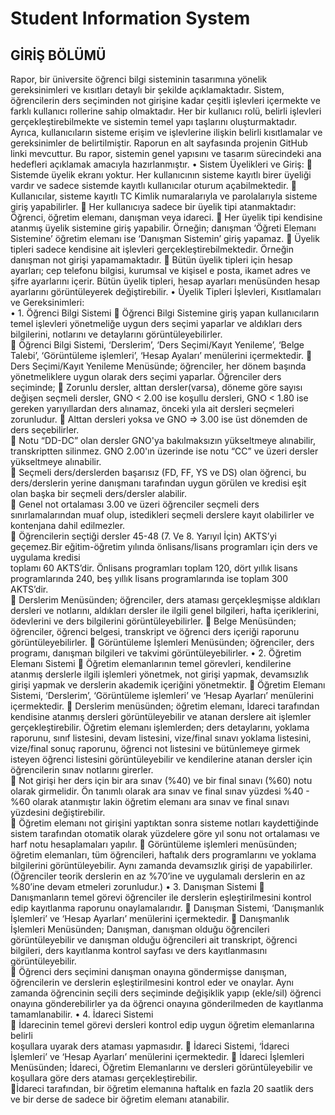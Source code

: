 # Student Information System
## GİRİŞ BÖLÜMÜ 
  Rapor, bir üniversite öğrenci bilgi sisteminin tasarımına yönelik gereksinimleri ve kısıtları 
detaylı bir şekilde açıklamaktadır. Sistem, öğrencilerin ders seçiminden not girişine kadar çeşitli 
işlevleri içermekte ve farklı kullanıcı rollerine sahip olmaktadır. Her bir kullanıcı rolü, belirli 
işlevleri gerçekleştirebilmekte ve sistemin temel yapı taşlarını oluşturmaktadır. Ayrıca, 
kullanıcıların sisteme erişim ve işlevlerine ilişkin belirli kısıtlamalar ve gereksinimler de 
belirtilmiştir. Raporun en alt sayfasında projenin GitHub linki mevcuttur. Bu rapor, sistemin 
genel yapısını ve tasarım sürecindeki ana hedefleri açıklamak amacıyla hazırlanmıştır. 
•  Sistem Üyelikleri ve Giriş: 
 Sistemde üyelik ekranı yoktur. Her kullanıcının sisteme kayıtlı birer üyeliği vardır ve 
sadece sistemde kayıtlı kullanıcılar oturum açabilmektedir. 
 Kullanıcılar, sisteme kayıtlı TC Kimlik numaralarıyla ve parolalarıyla sisteme giriş 
yapabilirler. 
 Her kullanıcıya sadece bir üyelik tipi atanmaktadır: Öğrenci, öğretim elemanı, 
danışman veya idareci. 
 Her üyelik tipi kendisine atanmış üyelik sistemine giriş yapabilir. Örneğin; danışman 
‘Öğreti Elemanı Sistemine’ öğretim elemanı ise ‘Danışman Sistemin’ giriş yapamaz. 
 Üyelik tipleri sadece kendisine ait işlevleri gerçekleştirebilmektedir. Örneğin 
danışman not girişi yapamamaktadır. 
 Bütün üyelik tipleri için hesap ayarları; cep telefonu bilgisi, kurumsal ve kişisel e
posta, ikamet adres ve şifre ayarlarını içerir. Bütün üyelik tipleri, hesap ayarları 
menüsünden hesap ayarlarını görüntüleyerek değiştirebilir. 
•  Üyelik Tipleri İşlevleri, Kısıtlamaları ve Gereksinimleri:   
• 1. Öğrenci Bilgi Sistemi 
 Öğrenci Bilgi Sistemine giriş yapan kullanıcıların temel işlevleri yönetmeliğe uygun 
ders seçimi yaparlar ve aldıkları ders bilgilerini, notlarını ve detaylarını 
görüntüleyebilirler.  
 Öğrenci Bilgi Sistemi, ‘Derslerim’, ‘Ders Seçimi/Kayıt Yenileme’, ‘Belge Talebi’, 
‘Görüntüleme işlemleri’, ‘Hesap Ayaları’ menülerini içermektedir. 
 Ders Seçimi/Kayıt Yenileme Menüsünde; öğrenciler, her dönem başında 
yönetmeliklere uygun olarak ders seçimi yaparlar. Öğrenciler ders seçiminde; 
 Zorunlu dersler, alttan dersler(varsa), döneme göre sayısı değişen seçmeli 
dersler, GNO < 2.00 ise koşullu dersleri, GNO < 1.80 ise gereken yarıyıllardan 
ders alınamaz, önceki yıla ait dersleri seçmeleri zorunludur. 
 Alttan dersleri yoksa ve GNO => 3.00 ise üst dönemden de ders seçebilirler.  
 Notu “DD-DC” olan dersler GNO'ya bakılmaksızın yükseltmeye alınabilir, 
transkriptten silinmez. GNO 2.00'ın üzerinde ise notu “CC” ve üzeri dersler 
yükseltmeye alınabilir.  
 Seçmeli ders/derslerden başarısız (FD, FF, YS ve DS) olan öğrenci, bu 
ders/derslerin yerine danışmanı tarafından uygun görülen ve kredisi eşit olan 
başka bir seçmeli ders/dersler alabilir.   
 Genel not ortalaması 3.00 ve üzeri öğrenciler seçmeli ders sınırlamalarından 
muaf olup, istedikleri seçmeli derslere kayıt olabilirler ve kontenjana dahil 
edilmezler.  
 Öğrencilerin seçtiği dersler 45-48 (7. Ve 8. Yarıyıl İçin) AKTS’yi geçemez.Bir 
eğitim-öğretim yılında önlisans/lisans programları için ders ve uygulama kredisi   
toplamı 60 AKTS’dir. Önlisans programları toplam 120, dört yıllık lisans 
programlarında 240, beş yıllık lisans programlarında ise toplam 300 AKTS’dir.  
 Derslerim Menüsünden; öğrenciler, ders ataması gerçekleşmişse aldıkları dersleri ve 
notlarını, aldıkları dersler ile ilgili genel bilgileri, hafta içeriklerini, ödevlerini ve ders 
bilgilerini görüntüleyebilirler. 
 Belge Menüsünden; öğrenciler, öğrenci belgesi, transkript ve öğrenci ders içeriği 
raporunu görüntüleyebilirler. 
 Görüntüleme İşlemleri Menüsünden; öğrenciler, ders programı, danışman bilgileri ve 
takvimi görüntüleyebilirler. 
• 2. Öğretim Elemanı Sistemi 
 Öğretim elemanlarının temel görevleri, kendilerine atanmış derslerle ilgili işlemleri 
yönetmek, not girişi yapmak, devamsızlık girişi yapmak ve derslerin akademik içeriğini 
yönetmektir. 
 Öğretim Elemanı Sistemi, ‘Derslerim’, ‘Görüntüleme işlemleri’ ve ‘Hesap Ayarları’ 
menülerini içermektedir. 
 Derslerim menüsünden; öğretim elemanı, İdareci tarafından kendisine atanmış dersleri 
görüntüleyebilir ve atanan derslere ait işlemler gerçekleştirebilir. Öğretim elemanı 
işlemlerden; ders detaylarını, yoklama raporunu, sınıf listesini, devam listesini, 
vize/final sınavı yoklama listesini, vize/final sonuç raporunu, öğrenci not listesini ve 
bütünlemeye girmek isteyen öğrenci listesini görüntüleyebilir ve kendilerine atanan 
dersler için öğrencilerin sınav notlarını girerler.  
 Not girişi her ders için bir ara sınav (%40) ve bir final sınavı (%60) notu 
olarak girmelidir. Ön tanımlı olarak ara sınav ve final sınav yüzdesi %40 - %60 
olarak atanmıştır lakin öğretim elemanı ara sınav ve final sınavı yüzdesini 
değiştirebilir.  
 Öğretim elemanı not girişini yaptıktan sonra sisteme notları kaydettiğinde 
sistem tarafından otomatik olarak yüzdelere göre yıl sonu not ortalaması ve harf 
notu hesaplamaları yapılır. 
 Görüntüleme işlemleri menüsünden; öğretim elemanları, tüm öğrencileri, haftalık 
ders programlarını ve yoklama bilgilerini görüntüleyebilir. Aynı zamanda devamsızlık 
girişi de yapabilirler. (Öğrenciler teorik derslerin en az %70’ine ve uygulamalı derslerin 
en az %80’ine devam etmeleri zorunludur.) 
•  3. Danışman Sistemi 
 Danışmanların temel görevi öğrenciler ile derslerin eşleştirilmesini kontrol edip 
kayıtlanma raporunu onaylamalarıdır. 
 Danışman Sistemi, ‘Danışmanlık İşlemleri’ ve ‘Hesap Ayarları’ menülerini 
içermektedir. 
 Danışmanlık İşlemleri Menüsünden; Danışman, danışman olduğu öğrencileri 
görüntüleyebilir ve danışman olduğu öğrencileri ait transkript, öğrenci bilgileri, ders 
kayıtlanma kontrol sayfası ve ders kayıtlanmasını görüntüleyebilir.  
 Öğrenci ders seçimini danışman onayına göndermişse danışman, öğrencilerin 
ve derslerin eşleştirilmesini kontrol eder ve onaylar. Aynı zamanda öğrencinin 
seçili ders seçiminde değişiklik yapıp (ekle/sil) öğrenci onayına gönderebilirler 
ya da öğrenci onayına gönderilmeden de kayıtlanma tamamlanabilir. 
•  4. İdareci Sistemi  
 İdarecinin temel görevi dersleri kontrol edip uygun öğretim elemanlarına belirli       
koşullara uyarak ders ataması yapmasıdır. 
 İdareci Sistemi, ‘İdareci İşlemleri’ ve ‘Hesap Ayarları’ menülerini içermektedir. 
 İdareci İşlemleri Menüsünden; İdareci, Öğretim Elemanlarını ve dersleri 
görüntüleyebilir ve koşullara göre ders ataması gerçekleştirebilir.  
İdareci tarafından, bir öğretim elemanına haftalık en fazla 20 saatlik ders ve bir 
derse de sadece bir öğretim elemanı atanabilir.
